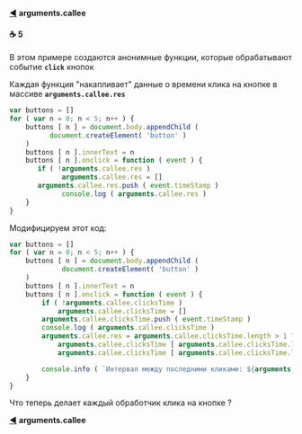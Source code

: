 [:arrow_backward:](function-object#callee) **arguments.callee**

#### :coffee: 5

В этом примере создаются анонимные функции, которые обрабатывают событие **`click`**  кнопок

Каждая функция "накапливает" данные о времени клика на кнопке в массиве **`arguments.callee.res`**

```javascript
var buttons = []
for ( var n = 0; n < 5; n++ ) {
    buttons [ n ] = document.body.appendChild ( 
          document.createElement( 'button' ) 
    )
    buttons [ n ].innerText = n
    buttons [ n ].onclick = function ( event ) {
       if ( !arguments.callee.res )
             arguments.callee.res = []
       arguments.callee.res.push ( event.timeStamp )
             console.log ( arguments.callee.res )
    }
}
```

Модифицируем этот код:

```javascript
var buttons = []
for ( var n = 0; n < 5; n++ ) {
    buttons [ n ] = document.body.appendChild ( 
             document.createElement( 'button' ) 
    )
    buttons [ n ].innerText = n
    buttons [ n ].onclick = function ( event ) {
        if ( !arguments.callee.clicksTime )
            arguments.callee.clicksTime = []
        arguments.callee.clicksTime.push ( event.timeStamp )
        console.log ( arguments.callee.clicksTime )
        arguments.callee.res = arguments.callee.clicksTime.length > 1 ? 
            arguments.callee.clicksTime [ arguments.callee.clicksTime.length - 1 ] -
            arguments.callee.clicksTime [ arguments.callee.clicksTime.length - 2 ] : 0

        console.info ( `Интервал между последними кликами: ${arguments.callee.res}` )
    }
}
```

Что теперь делает каждый обработчик клика на кнопке ?

[:arrow_backward:](function-object#callee) **arguments.callee**
